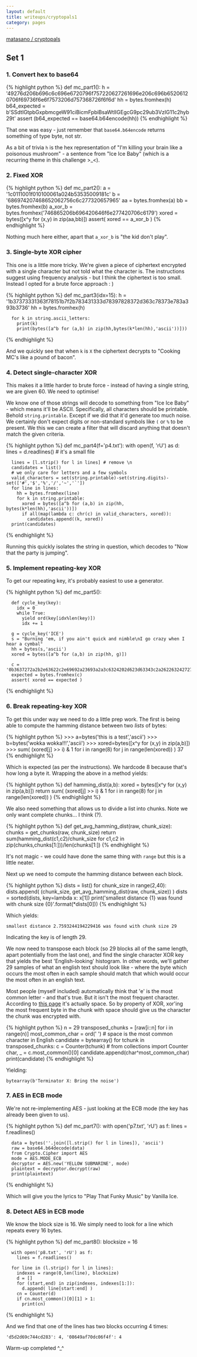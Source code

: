 ```yaml
---
layout: default
title: writeups/cryptopals1
category: pages
---
```


[matasano / cryptopals](http://www.cryptopals.com)

## Set 1 ##

### 1. Convert hex to base64 ###

{% highlight python %}
    def mc_part1():
      h = '49276d206b696c6c696e6720796f757220627261696e206c696b65206120706f69736f6e6f7573206d757368726f6f6d'
      hh = bytes.fromhex(h)
      b64_expected = b'SSdtIGtpbGxpbmcgeW91ciBicmFpbiBsaWtlIGEgcG9pc29ub3VzIG11c2hyb29t'
      assert (b64_expected == base64.b64encode(hh))
{% endhighlight %}

That one was easy - just remember that `base64.b64encode` returns something of type byte, not str.

As a bit of trivia `h` is the hex representation of "I'm killing your brain like a poisonous mushroom" - a sentence from "Ice Ice Baby" (which is a recurring theme in this challenge >_<).

### 2. Fixed XOR ###

{% highlight python %}
    def mc_part2():
      a = '1c0111001f010100061a024b53535009181c'
      b = '686974207468652062756c6c277320657965'
      aa = bytes.fromhex(a)
      bb = bytes.fromhex(b)
      a_xor_b = bytes.fromhex('746865206b696420646f6e277420706c6179')
      xored = bytes([x^y for (x,y) in zip(aa,bb)])
      assert( xored == a_xor_b )
{% endhighlight %}

Nothing much here either, apart that `a_xor_b` is "the kid don't play".

### 3. Single-byte XOR cipher ###

This one is a little more tricky. We're given a piece of ciphertext encrypted with a single character but not told what the character is. The instructions suggest using frequency analysis - but I think the ciphertext is too small. Instead I opted for a brute force approach : )

{% highlight python %}
    def mc_part3(idx=15):
      h = '1b37373331363f78151b7f2b783431333d78397828372d363c78373e783a393b3736'
      hh = bytes.fromhex(h)
    
      for k in string.ascii_letters:
        print(k)
        print(bytes([a^b for (a,b) in zip(hh,bytes(k*len(hh),'ascii'))]))
{% endhighlight %}

And we quickly see that when `k` is `X` the ciphertext decrypts to "Cooking MC's like a pound of bacon".

### 4. Detect single-character XOR ###

This makes it a little harder to brute force - instead of having a single string, we are given 60. We need to optimise!

We know one of those strings will decode to something from "Ice Ice Baby" - which means it'll be ASCII. Specifically, all characters should be printable. Behold `string.printable`. Except if we did that it'd generate too much noise. We certainly don't expect digits or non-standard symbols like `(` or `%` to be present. We this we can create a filter that will discard anything that doesn't match the given criteria.

{% highlight python %}
    def mc_part4(f='p4.txt'):
      with open(f, 'rU') as d:
        lines = d.readlines() # it's a small file
    
      lines = [l.strip() for l in lines] # remove \n
      candidates = list()
      # we only care for letters and a few symbols
      valid_characters = set(string.printable)-set(string.digits)-set(['#','$','%','/','~','`'])
      for line in lines:
        hh = bytes.fromhex(line)
        for k in string.printable:
          xored = bytes([a^b for (a,b) in zip(hh, bytes(k*len(hh),'ascii'))])
          if all(map(lambda c: chr(c) in valid_characters, xored)):
            candidates.append((k, xored))
      print(candidates)
{% endhighlight %}

Running this quickly isolates the string in question, which decodes to "Now that the party is jumping".

### 5. Implement repeating-key XOR ###

To get our repeating key, it's probably easiest to use a generator.

{% highlight python %}
    def mc_part5():
      
      def cycle_key(key):
        idx = 0
        while True:
          yield ord(key[idx%len(key)])
          idx += 1
    
      g = cycle_key('ICE')
      s = "Burning 'em, if you ain't quick and nimble\nI go crazy when I hear a cymbal"
      hh = bytes(s,'ascii')
      xored = bytes([a^b for (a,b) in zip(hh, g)])
    
      c = '0b3637272a2b2e63622c2e69692a23693a2a3c6324202d623d63343c2a26226324272765272a282b2f20430a652e2c652a3124333a653e2b2027630c692b20283165286326302e27282f'
      expected = bytes.fromhex(c)
      assert( xored == expected )
{% endhighlight %}

### 6. Break repeating-key XOR ###

To get this under way we need to do a little prep work. The first is being able to compute the hamming distance between two *lists* of bytes:

{% highlight python %}
    >>> a=bytes('this is a test','ascii')
    >>> b=bytes('wokka wokka!!!','ascii')
    >>> xored=bytes([x^y for (x,y) in zip(a,b)])
    >>> sum( (xored[j] >> i) & 1 for i in range(8) for j in range(len(xored)) )
    37
{% endhighlight %}

Which is expected (as per the instructions). We hardcode 8 because that's how long a byte it. Wrapping the above in a method yields:

{% highlight python %}
    def hamming_dist(a,b):
      xored = bytes([x^y for (x,y) in zip(a,b)])
      return sum( (xored[j] >> i) & 1 for i in range(8) for j in range(len(xored)) )
{% endhighlight %}

We also need something that allows us to divide a list into chunks. Note we only want complete chunks... I think (?).

{% highlight python %}
    def get_avg_hamming_dist(raw, chunk_size):
      chunks = get_chunks(raw, chunk_size)
      return sum(hamming_dist(c1,c2)/chunk_size for c1,c2 in zip(chunks,chunks[1:]))/len(chunks[1:])
{% endhighlight %}

It's not magic - we could have done the same thing with `range` but this is a little neater.

Next up we need to compute the hamming distance between each block.

{% highlight python %}
    dists = list()
    for chunk_size in range(2,40):
      dists.append( (chunk_size, get_avg_hamming_dist(raw, chunk_size)) )
    dists = sorted(dists, key=lambda x: x[1])
    print('smallest distance {1} was found with chunk size {0}'.format(*dists[0]))
{% endhighlight %}

Which yields:

    smallest distance 2.7593244194229416 was found with chunk size 29

Indicating the key is of length 29.

We now need to transpose each block (so 29 blocks all of the same length, apart potentially from the last one), and find the single character XOR key that yields the best 'English-looking' histogram. In other words, we'll gather 29 samples of what an english text should look like - where the byte which occurs the most often in each sample should match that which would occur the most often in an english text.

Most people (myself included) automatically think that 'e' is the most common letter - and that's true. But it isn't the most frequent character. According to [this page](http://mdickens.me/typing/letter_frequency.html) it's actually space. So by property of XOR, xor'ing the most frequent byte in the chunk with space should give us the character the chunk was encrypted with.

{% highlight python %}
    n = 29
    transposed_chunks = [raw[i::n] for i in range(n)]
    most_common_char = ord(' ') # space is the most common character in English
    candidate = bytearray()
    for tchunk in transposed_chunks:
      c = Counter(tchunk) # from collections import Counter
      char, _ = c.most_common()[0]
      candidate.append(char^most_common_char)
    print(candidate)
{% endhighlight %}

Yielding:

    bytearray(b'Terminator X: Bring the noise')

### 7. AES in ECB mode ###

We're not re-implementing AES - just looking at the ECB mode (the key has already been given to us).

{% highlight python %}
    def mc_part7():
      with open('p7.txt', 'rU') as f:
        lines = f.readlines()
    
      data = bytes(''.join([l.strip() for l in lines]), 'ascii')
      raw = base64.b64decode(data)
      from Crypto.Cipher import AES
      mode = AES.MODE_ECB
      decryptor = AES.new('YELLOW SUBMARINE', mode)
      plaintext = decryptor.decrypt(raw)
      print(plaintext)
{% endhighlight %}

Which will give you the lyrics to "Play That Funky Music" by Vanilla Ice.

### 8. Detect AES in ECB mode ###

We know the block size is 16. We simply need to look for a line which repeats every 16 bytes.

{% highlight python %}
    def mc_part8():
      blocksize = 16
    
      with open('p8.txt', 'rU') as f:
        lines = f.readlines()
    
      for line in (l.strip() for l in lines):
        indexes = range(0,len(line), blocksize)
        d = []
        for (start,end) in zip(indexes, indexes[1:]):
          d.append( line[start:end] )
        cn = Counter(d)
        if cn.most_common()[0][1] > 1:
          print(cn)
{% endhighlight %}

And we find that one of the lines has two blocks occurring 4 times:

    'd5d2d69c744cd283': 4, '08649af70dc06f4f': 4

Warm-up completed ^_^
